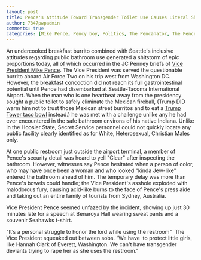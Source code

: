 ```yaml
---
layout: post
title: Pence's Attitude Toward Transgender Toilet Use Causes Literal Shitstorm
author: 7347pwpadmin
comments: true
categories: [Mike Pence, Pency boy, Politics, The Pencanator, The Penceter, Totally Not Gay, Vice President, VP]
---
```

An undercooked breakfast burrito combined with Seattle's inclusive attitudes regarding public bathroom use generated a shitstorm of epic proportions today, all of which occurred in the JC Penney briefs of <a href="https://www.whitehouse.gov/administration/vice-president-pence" target="_blank">Vice President Mike Pence</a>. The Vice President was served the questionable burrito aboard Air Force Two on his trip west from Washington DC. However, the breakfast concoction did not reach its full gastrointestinal potential until Pence had disembarked at Seattle-Tacoma International Airport. When the man who is one heartbeat away from the presidency sought a public toilet to safely eliminate the Mexican fireball, (Trump DID warm him not to trust those Mexican street burritos and to eat a <a href="http://www.trumptowerny.com/trump-grill-lunch-menu" target="_blank">Trump Tower taco bowl</a> instead.) he was met with a challenge unlike any he had ever encountered in the safe bathroom environs of his native Indiana. Unlike in the Hoosier State, Secret Service personnel could not quickly locate any public facility clearly identified as for White, Heterosexual, Christian Males only.

At one public restroom just outside the airport terminal, a member of Pence's security detail was heard to yell "Clear" after inspecting the bathroom. However, witnesses say Pence hesitated when a person of color, who may have once been a woman and who looked "kinda Jew-like" entered the bathroom ahead of him. The temporary delay was more than Pence's bowels could handle; the Vice President's asshole exploded with malodorous fury, causing acid-like burns to the face of Pence's press aide and taking out an entire family of tourists from Sydney, Australia.

Vice President Pence seemed unfazed by the incident, showing up just 30 minutes late for a speech at Benaroya Hall wearing sweat pants and a souvenir Seahawks t-shirt.

"It’s a personal struggle to honor the lord while using the restroom"  The Vice President squeaked out between sobs. “We have  to protect little girls, like Hannah Clark of Everett, Washington. We can't have transgender deviants trying to rape her as she uses the restroom."
